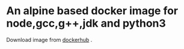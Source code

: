 # An alpine based docker image for node,gcc,g++,jdk and python3

Download image from [dockerhub](https://hub.docker.com/r/ssrajputtheboss/node-pggj) .